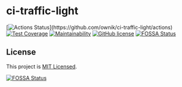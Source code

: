 # ci-traffic-light

[![Actions Status](https://github.com/ownik/ci-traffic-light/workflows/Node%20CI/badge.svg?)](https://github.com/ownik/ci-traffic-light/actions)
[![Test Coverage](https://api.codeclimate.com/v1/badges/81e0b5303a29abe2cdc9/test_coverage)](https://codeclimate.com/github/ownik/ci-traffic-light/test_coverage)
[![Maintainability](https://api.codeclimate.com/v1/badges/81e0b5303a29abe2cdc9/maintainability)](https://codeclimate.com/github/ownik/ci-traffic-light/maintainability)
[![GitHub license](https://img.shields.io/badge/license-MIT-brightgreen.svg)](LICENSE)
[![FOSSA Status](https://app.fossa.com/api/projects/git%2Bgithub.com%2Fownik%2Fci-traffic-light.svg?type=shield)](https://app.fossa.com/projects/git%2Bgithub.com%2Fownik%2Fci-traffic-light?ref=badge_shield)

## License

This project is [MIT Licensed](LICENSE).

[![FOSSA Status](https://app.fossa.com/api/projects/git%2Bgithub.com%2Fownik%2Fci-traffic-light.svg?type=large)](https://app.fossa.com/projects/git%2Bgithub.com%2Fownik%2Fci-traffic-light?ref=badge_large)
